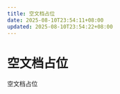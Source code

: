 ```yaml
---
title: 空文档占位
date: 2025-08-10T23:54:11+08:00
updated: 2025-08-10T23:54:22+08:00
---
```


# 空文档占位

空文档占位
